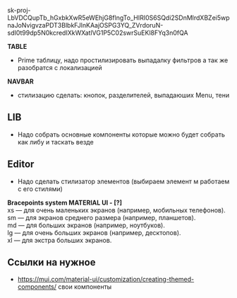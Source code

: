 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


**TABLE**
- Prime таблицу, надо простилизировать выпадалку фильтров а так же разобратся с локализацией

**NAVBAR**
- стилизацию сделать: кнопок, разделителей, выпадаюших Menu, тени

## LIB
- Надо собрать основные компоненты которые можно будет собрать как либу и таскать везде

## Editor
- Надо сделать стилизатор элементов (выбираем элемент м работаем с его стилями)



**Bracepoints system MATERIAL UI       - [?]**    
xs — для очень маленьких экранов (например, мобильных телефонов).       
sm — для экранов среднего размера (например, планшетов).        
md — для больших экранов (например, ноутбуков).     
lg — для очень больших экранов (например, десктопов).       
xl — для экстра больших экранов.




## Ссылки на нужное
- https://mui.com/material-ui/customization/creating-themed-components/     свои компоненты

